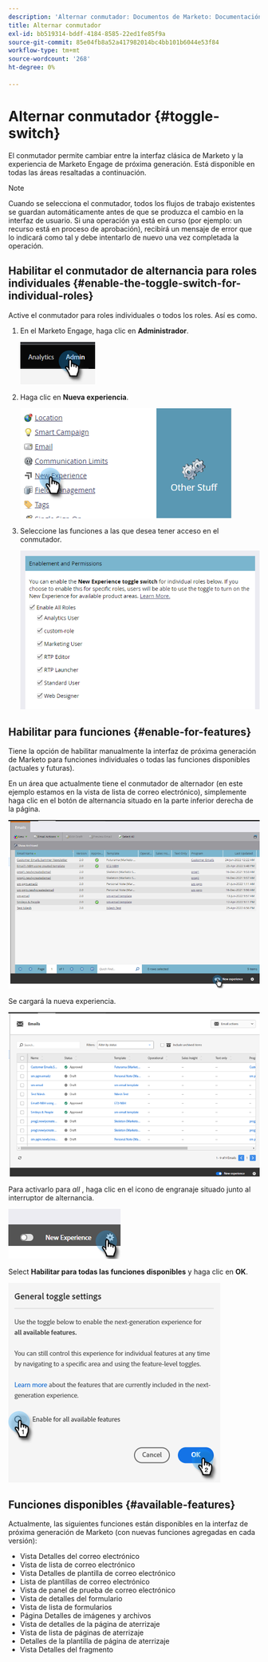 ```yaml
---
description: 'Alternar conmutador: Documentos de Marketo: Documentación del producto'
title: Alternar conmutador
exl-id: bb519314-bddf-4184-8585-22ed1fe85f9a
source-git-commit: 85e04fb8a52a417982014bc4bb101b6044e53f84
workflow-type: tm+mt
source-wordcount: '268'
ht-degree: 0%

---
```


# Alternar conmutador {#toggle-switch}

El conmutador permite cambiar entre la interfaz clásica de Marketo y la experiencia de Marketo Engage de próxima generación. Está disponible en todas las áreas resaltadas a continuación.

>[!NOTE]
>
>Cuando se selecciona el conmutador, todos los flujos de trabajo existentes se guardan automáticamente antes de que se produzca el cambio en la interfaz de usuario. Si una operación ya está en curso (por ejemplo: un recurso está en proceso de aprobación), recibirá un mensaje de error que lo indicará como tal y debe intentarlo de nuevo una vez completada la operación.

## Habilitar el conmutador de alternancia para roles individuales {#enable-the-toggle-switch-for-individual-roles}

Active el conmutador para roles individuales o todos los roles. Así es como.

1. En el Marketo Engage, haga clic en **Administrador**.

   ![](assets/toggle-switch-1.png)

1. Haga clic en **Nueva experiencia**.

   ![](assets/toggle-switch-2.png)

1. Seleccione las funciones a las que desea tener acceso en el conmutador.

   ![](assets/toggle-switch-3.png)

## Habilitar para funciones {#enable-for-features}

Tiene la opción de habilitar manualmente la interfaz de próxima generación de Marketo para funciones individuales o todas las funciones disponibles (actuales y futuras).

En un área que actualmente tiene el conmutador de alternador (en este ejemplo estamos en la vista de lista de correo electrónico), simplemente haga clic en el botón de alternancia situado en la parte inferior derecha de la página.

![](assets/toggle-switch-4.png)

Se cargará la nueva experiencia.

![](assets/toggle-switch-5.png)

Para activarlo para _all_ , haga clic en el icono de engranaje situado junto al interruptor de alternancia.

![](assets/toggle-switch-6.png)

Select **Habilitar para todas las funciones disponibles** y haga clic en **OK**.

![](assets/toggle-switch-7.png)

## Funciones disponibles {#available-features}

Actualmente, las siguientes funciones están disponibles en la interfaz de próxima generación de Marketo (con nuevas funciones agregadas en cada versión):

* Vista Detalles del correo electrónico
* Vista de lista de correo electrónico
* Vista Detalles de plantilla de correo electrónico
* Lista de plantillas de correo electrónico
* Vista de panel de prueba de correo electrónico
* Vista de detalles del formulario
* Vista de lista de formularios
* Página Detalles de imágenes y archivos
* Vista de detalles de la página de aterrizaje
* Vista de lista de páginas de aterrizaje
* Detalles de la plantilla de página de aterrizaje
* Vista Detalles del fragmento


